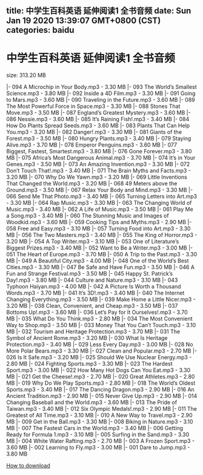 
title: 中学生百科英语 延伸阅读1 全书音频
date: Sun Jan 19 2020 13:39:07 GMT+0800 (CST)    
categories: baidu
---

# 中学生百科英语 延伸阅读1 全书音频
size: 313.20 MB
 
 
|- 094  A Microchip in Your Body.mp3 - 3.30 MB
|- 093  The World’s Smallest Science.mp3 - 3.80 MB
|- 092  Inside a 4D Film.mp3 - 3.30 MB
|- 091  Going to Mars.mp3 - 3.60 MB
|- 090  Traveling in the Future.mp3 - 3.60 MB
|- 089  The Most Powerful Force in Space.mp3 - 3.30 MB
|- 088  Stones That Move.mp3 - 3.50 MB
|- 087  England’s Greatest Mystery.mp3 - 3.60 MB
|- 086  Nessie.mp3 - 3.60 MB
|- 085  It’s Raining Fish!.mp3 - 3.40 MB
|- 084  How Do Plants Spread Seeds.mp3 - 3.60 MB
|- 083  Plants That Can Help You.mp3 - 3.20 MB
|- 082  Danger!.mp3 - 3.30 MB
|- 081  Giants of the Forest.mp3 - 3.50 MB
|- 080  Hungry Plants.mp3 - 3.40 MB
|- 079  Staying Alive.mp3 - 3.70 MB
|- 078  Emperor Penguins.mp3 - 3.60 MB
|- 077  Biggest, Fastest, Smartest.mp3 - 3.80 MB
|- 076  Gone Forever.mp3 - 3.80 MB
|- 075  Africa’s Most Dangerous Animal.mp3 - 3.70 MB
|- 074  It’s in Your Genes.mp3 - 3.50 MB
|- 073  An Amazing Invention.mp3 - 3.30 MB
|- 072  Don’t Touch That!.mp3 - 3.40 MB
|- 071  The Brain Myths and Facts.mp3 - 3.20 MB
|- 070  Why Do We Yawn.mp3 - 3.20 MB
|- 069  Little Inventions That Changed the World.mp3 - 3.20 MB
|- 068  49 Meters above the Ground.mp3 - 3.50 MB
|- 067  Relax Your Body and Mind.mp3 - 3.30 MB
|- 066  Send Me That Photo.mp3 - 3.40 MB
|- 065  Turning Letters into Art.mp3 - 3.30 MB
|- 064  Rap Music.mp3 - 3.30 MB
|- 063  The Changing World of Music.mp3 - 3.40 MB
|- 062  A Life of Music.mp3 - 3.50 MB
|- 061  Play Me a Song.mp3 - 3.40 MB
|- 060  The Stunning Music and Images of Woodkid.mp3 - 3.60 MB
|- 059  Cooking Tips and Myths.mp3 - 2.90 MB
|- 058  Free and Easy.mp3 - 3.10 MB
|- 057  Turning Food into Art.mp3 - 3.30 MB
|- 056  The Two Masters.mp3 - 3.40 MB
|- 055  The King of Horror.mp3 - 3.20 MB
|- 054  A Top Writer.mp3 - 3.10 MB
|- 053  One of Literature’s Biggest Prizes.mp3 - 3.40 MB
|- 052  Want to Be a Writer.mp3 - 3.00 MB
|- 051  The Heart of Europe.mp3 - 3.70 MB
|- 050  A Trip to the Past.mp3 - 3.30 MB
|- 049  A Beautiful City.mp3 - 4.00 MB
|- 048  One of the World’s Best Cities.mp3 - 3.30 MB
|- 047  Be Safe and Have Fun.mp3 - 3.50 MB
|- 046  A Fun and Strange Festival.mp3 - 3.50 MB
|- 045  Happy St. Patrick’s Day!.mp3 - 3.80 MB
|- 044  Culture and Nature.mp3 - 3.10 MB
|- 043  Typhoon Haiyan.mp3 - 4.00 MB
|- 042  A Picture Is Worth a Thousand Words.mp3 - 3.70 MB
|- 041  It’s 3D!.mp3 - 3.40 MB
|- 040  The Internet Changing Everything.mp3 - 3.50 MB
|- 039  Make Home a Little Nicer.mp3 - 3.20 MB
|- 038  Clean, Convenient, and Cheap.mp3 - 3.50 MB
|- 037  Bottoms Up!.mp3 - 3.60 MB
|- 036  Let’s Pay for It Ourselves!.mp3 - 3.70 MB
|- 035  What Do You Think.mp3 - 2.80 MB
|- 034  The Most Convenient Way to Shop.mp3 - 3.50 MB
|- 033  Money That You Can’t Touch.mp3 - 3.10 MB
|- 032  Tourism and Heritage Protection.mp3 - 3.70 MB
|- 031  The Symbol of Ancient Rome.mp3 - 3.20 MB
|- 030  What Is Heritage Protection.mp3 - 3.40 MB
|- 029  Less Every Day.mp3 - 3.00 MB
|- 028  No More Polar Bears.mp3 - 3.30 MB
|- 027  Clean and Popular.mp3 - 2.70 MB
|- 026  Is It Safe.mp3 - 3.20 MB
|- 025  Should We Use Nuclear Energy.mp3 - 2.80 MB
|- 024  Fighting Sports.mp3 - 3.30 MB
|- 023  The Hardest Sport.mp3 - 3.00 MB
|- 022  How Many Hot Dogs Can You Eat.mp3 - 3.30 MB
|- 021  Get the Cheese!.mp3 - 2.70 MB
|- 020  Great Athletes.mp3 - 2.80 MB
|- 019  Why Do We Play Sports.mp3 - 2.80 MB
|- 018  The World’s Oldest Sports.mp3 - 3.40 MB
|- 017  The Dancing Dragon.mp3 - 2.90 MB
|- 016  An Ancient Tradition.mp3 - 2.90 MB
|- 015  Never Give Up.mp3 - 2.90 MB
|- 014  Changing Baseball and the World.mp3 - 3.60 MB
|- 013  The Pride of Taiwan.mp3 - 3.40 MB
|- 012  Six Olympic Medals!.mp3 - 2.90 MB
|- 011  The Greatest of All Time.mp3 - 3.10 MB
|- 010  A New Way to Travel.mp3 - 2.90 MB
|- 009  Get in the Ball.mp3 - 3.30 MB
|- 008  Biking in Nature.mp3 - 3.10 MB
|- 007  The Fastest Cars in the World.mp3 - 3.40 MB
|- 006  Getting Ready for Formula 1.mp3 - 3.10 MB
|- 005  Surfing in the Sand.mp3 - 3.30 MB
|- 004  White Water Rafting.mp3 - 2.70 MB
|- 003  A Frozen Sport.mp3 - 3.60 MB
|- 002  Learning to Fly.mp3 - 3.00 MB
|- 001  Dare to Jump.mp3 - 3.80 MB

[How to download](https://bpcam.bemobtrk.com/go/2ceec3aa-1ca2-46d6-b9ff-aaa5c184517c?jno=1906)